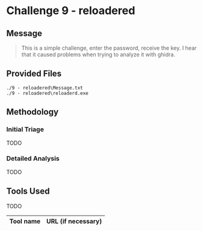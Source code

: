 # Challenge 9 - reloadered

## Message
> This is a simple challenge, enter the password, receive the key. I hear that it caused problems when trying to analyze it with ghidra.

## Provided Files
```
./9 - reloadered\Message.txt
./9 - reloadered\reloaderd.exe
```
## Methodology

### Initial Triage
TODO
### Detailed Analysis
TODO
## Tools Used
TODO

Tool name|URL (if necessary)
:---|:---